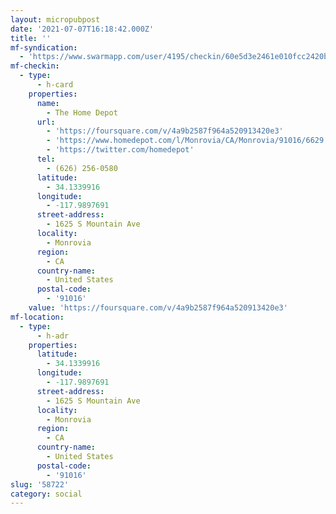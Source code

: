 ```yaml
---
layout: micropubpost
date: '2021-07-07T16:18:42.000Z'
title: ''
mf-syndication:
  - 'https://www.swarmapp.com/user/4195/checkin/60e5d3e2461e010fcc2420b6'
mf-checkin:
  - type:
      - h-card
    properties:
      name:
        - The Home Depot
      url:
        - 'https://foursquare.com/v/4a9b2587f964a520913420e3'
        - 'https://www.homedepot.com/l/Monrovia/CA/Monrovia/91016/6629'
        - 'https://twitter.com/homedepot'
      tel:
        - (626) 256-0580
      latitude:
        - 34.1339916
      longitude:
        - -117.9897691
      street-address:
        - 1625 S Mountain Ave
      locality:
        - Monrovia
      region:
        - CA
      country-name:
        - United States
      postal-code:
        - '91016'
    value: 'https://foursquare.com/v/4a9b2587f964a520913420e3'
mf-location:
  - type:
      - h-adr
    properties:
      latitude:
        - 34.1339916
      longitude:
        - -117.9897691
      street-address:
        - 1625 S Mountain Ave
      locality:
        - Monrovia
      region:
        - CA
      country-name:
        - United States
      postal-code:
        - '91016'
slug: '58722'
category: social
---
```

